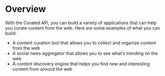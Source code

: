 # Overview

With the Curated API, you can build a variety of applications that can help you
curate content from the web. Here are some examples of what you can build:

- A content curation tool that allows you to collect and organize content from
  the web
- A social news aggregator that allows you to see what's trending on the web
- A content discovery engine that helps you find new and interesting content
  from around the web
